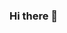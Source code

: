 ### Hi there 👋

<!--
**yanelricarte/yanelricarte** is a ✨ _special_ ✨ repository because its `README.md` (this file) appears on your GitHub profile.

Welcome to my page!


### I'm Yanel, a Web Developer

####
!(https://arturssmirnovs.github.io/github-profile-readme-generator/images/banner.png)



Skills: JS / HTML / CSS / PHP / PYTHON / GIT




[<img src='https://cdn.jsdelivr.net/npm/simple-icons@3.0.1/icons/github.svg' alt='github' height='40'>](https://github.com/https://github.com/yanelricarte)  [<img src='https://cdn.jsdelivr.net/npm/simple-icons@3.0.1/icons/linkedin.svg' alt='linkedin' height='40'>](https://www.linkedin.com/in/https://www.linkedin.com/in/yanelricarte//)  [<img src='https://cdn.jsdelivr.net/npm/simple-icons@3.0.1/icons/icloud.svg' alt='website' height='40'>](https://grageasit.com/)  


-->

